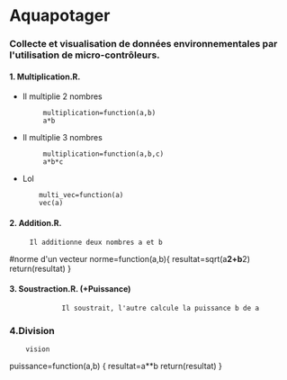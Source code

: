 # Aquapotager
### Collecte et visualisation de données environnementales par l'utilisation de micro-contrôleurs.


#### 1. Multiplication.R.
   
 * Il multiplie 2 nombres
   
            multiplication=function(a,b)
            a*b
 * Il multiplie 3 nombres
   
            multiplication=function(a,b,c)
            a*b*c
          
  * Lol
            
            multi_vec=function(a)
            vec(a)

      
#### 2. Addition.R.
   
         Il additionne deux nombres a et b
#norme d'un vecteur
norme=function(a,b){
  resultat=sqrt(a**2+b**2)
  return(resultat)
}

#### 3. Soustraction.R. (+Puissance)
   
                 Il soustrait, l'autre calcule la puissance b de a
         
### 4.Division

        vision

puissance=function(a,b) {
  resultat=a**b
  return(resultat)
}

